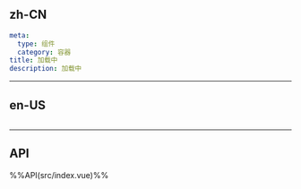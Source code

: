## zh-CN
```yaml
meta:
  type: 组件
  category: 容器
title: 加载中
description: 加载中
```
---
## en-US
```yaml

```
---


## API

%%API(src/index.vue)%%

